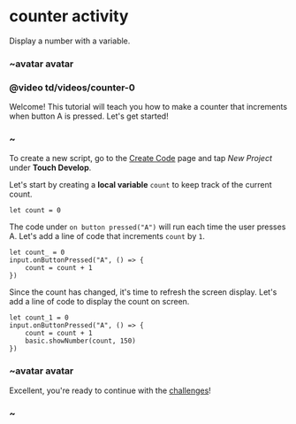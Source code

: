 # counter activity

Display a number with a variable.

### ~avatar avatar

### @video td/videos/counter-0

Welcome! This tutorial will teach you how to make a counter that increments when button A is pressed. Let's get started!

### ~

To create a new script, go to the [Create Code](/microbit/create-code) page and tap *New Project* under **Touch Develop**.

Let's start by creating a **local variable** `count` to keep track of the current count.

```
let count = 0
```

The code under ``on button pressed("A")`` will run each time the user presses A. Let's add a line of code that increments `count` by `1`.

```
let count_ = 0
input.onButtonPressed("A", () => {
    count = count + 1
})
```

Since the count has changed, it's time to refresh the screen display. Let's add a line of code to display the count on screen.

```
let count_1 = 0
input.onButtonPressed("A", () => {
    count = count + 1
    basic.showNumber(count, 150)
})
```

### ~avatar avatar

Excellent, you're ready to continue with the [challenges](/microbit/lessons/counter/challenges)!

### ~

